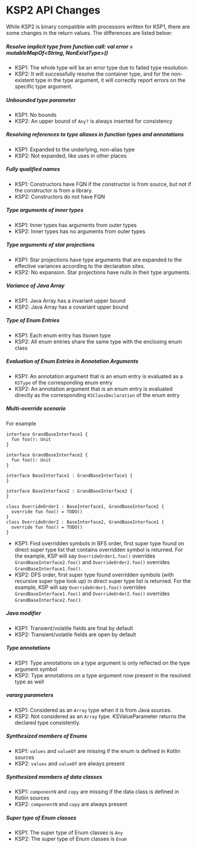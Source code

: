 # KSP2 API Changes

While KSP2 is binary compatible with processors written for KSP1, there are some changes in the return values. The
differences are listed below:

##### Resolve implicit type from function call: val error = mutableMapOf<String, NonExistType>()
* KSP1: The whole type will be an error type due to failed type resolution.
* KSP2: It will successfully resolve the container type, and for the non-existent type in the type argument, it will
        correctly report errors on the specific type argument.

##### Unbounded type parameter
* KSP1: No bounds
* KSP2: An upper bound of `Any?` is always inserted for consistency

##### Resolving references to type aliases in function types and annotations
* KSP1: Expanded to the underlying, non-alias type
* KSP2: Not expanded, like uses in other places

##### Fully qualified names
* KSP1: Constructors have FQN if the constructor is from source, but not if the constructor is from a library.
* KSP2: Constructors do not have FQN

##### Type arguments of inner types
* KSP1: Inner types has arguments from outer types
* KSP2: Inner types has no arguments from outer types

##### Type arguments of star projections
* KSP1: Star projections have type arguments that are expanded to the effective variances according to the declaration
        sites.
* KSP2: No expansion. Star projections have nulls in their type arguments.

##### Variance of Java Array
* KSP1: Java Array has a invariant upper bound
* KSP2: Java Array has a covariant upper bound

##### Type of Enum Entries
* KSP1: Each enum entry has itsown type
* KSP2: All enum entries share the same type with the enclosing enum class

##### Evaluation of Enum Entries in Annotation Arguments
* KSP1: An annotation argument that is an enum entry is evaluated as a `KSType` of the corresponding enum entry
* KSP2: An annotation argument that is an enum entry is evaluated directly as the corresponding `KSClassDeclaration`
        of the enum entry

##### Multi-override scenario
For example
```
interface GrandBaseInterface1 {
  fun foo(): Unit
}

interface GrandBaseInterface2 {
  fun foo(): Unit
}

interface BaseInterface1 : GrandBaseInterface1 {
}

interface BaseInterface2 : GrandBaseInterface2 {
}

class OverrideOrder1 : BaseInterface1, GrandBaseInterface2 {
  override fun foo() = TODO()
}
class OverrideOrder2 : BaseInterface2, GrandBaseInterface1 {
  override fun foo() = TODO()
}
```

* KSP1: Find overridden symbols in BFS order, first super type found on direct super type list that contains overridden 
        symbol is returned. For the example, KSP will say `OverrideOrder1.foo()` overrides `GrandBaseInterface2.foo()`
        and `OverrideOrder2.foo()` overrides `GrandBaseInterface1.foo()`.
* KSP2: DFS order, first super type found overridden symbols (with recursive super type look up) in direct super type 
        list is returned. For the example, KSP will say `OverrideOrder1.foo()` overrides `GrandBaseInterface1.foo()`
        and `OverrideOrder2.foo()` overrides `GrandBaseInterface2.foo()`.
 
##### Java modifier
* KSP1: Transient/volatile fields are final by default
* KSP2: Transient/volatile fields are open by default

##### Type annotations
* KSP1: Type annotations on a type argument is only reflected on the type argument symbol
* KSP2: Type annotations on a type argument now present in the resolved type as well

##### vararg parameters
* KSP1: Considered as an `Array` type when it is from Java sources.
* KSP2: Not considered as an `Array` type. KSValueParameter returns the declared type consistently.

##### Synthesized members of Enums
* KSP1: `values` and `valueOf` are missing if the enum is defined in Kotlin sources
* KSP2: `values` and `valueOf` are always present

##### Synthesized members of data classes
* KSP1: `componentN` and `copy` are missing if the data class is defined in Kotlin sources
* KSP2: `componentN` and `copy` are always present

##### Super type of Enum classes
* KSP1: The super type of Enum classes is `Any`
* KSP2: The super type of Enum classes is `Enum`